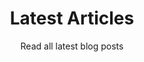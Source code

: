 ---
title: "Latest Articles"
subtitle: "Read all latest blog posts"
# meta description
description: "Read all latest blog posts"
draft: false
---